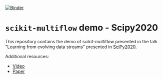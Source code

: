 [![Binder](https://mybinder.org/badge_logo.svg)](https://mybinder.org/v2/gh/jacobmontiel/skmultiflow-demo-scipy2020/master?filepath=skmultiflow-demo-scipy2020.ipynb)

# `scikit-multiflow` demo - Scipy2020

This repository contains the demo of scikit-multiflow presented in the talk "Learning from evolving data streams" presented in [SciPy2020](https://www.scipy2020.scipy.org/).

Additional resources:
- [Video](https://youtu.be/sw85SCv847Y)
- [Paper](http://conference.scipy.org/proceedings/scipy2020/jacob_montiel.html)
